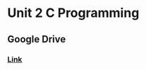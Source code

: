 # Unit 2 C Programming

## Google Drive

### [Link](https://drive.google.com/drive/folders/1C46fVb2LgGJ6fLZX44t-2Q72U-P_w3A3?usp=share_link)
